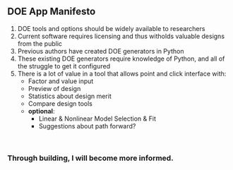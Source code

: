 ## DOE App Manifesto

1. DOE tools and options should be widely available to researchers
2. Current software requires licensing and thus witholds valuable designs from the public
3. Previous authors have created DOE generators in Python
4. These existing DOE generators require knowledge of Python, and all of the struggle to get it configured
5. There is a lot of value in a tool that allows point and click interface with:
    - Factor and value input
    - Preview of design
    - Statistics about design merit
    - Compare design tools
    - <b>optional</b>: 
        - Linear & Nonlinear Model Selection & Fit
        - Suggestions about path forward?


<br>

### Through building, I will become more informed.